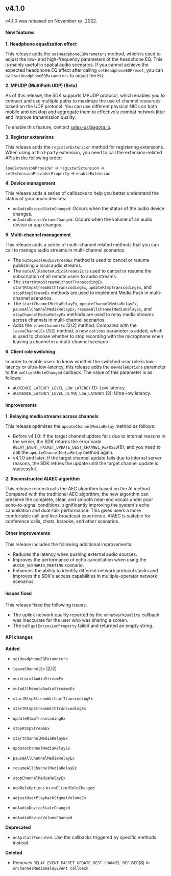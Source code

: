 ## v4.1.0

v4.1.0 was released on November xx, 2022.

#### New features


**1. Headphone equalization effect**

This release adds the `setHeadphoneEQParameters` method, which is used to adjust the low- and high-frequency parameters of the headphone EQ. This is mainly useful in spatial audio scenarios. If you cannot achieve the expected headphone EQ effect after calling `setHeadphoneEQPreset`, you can call `setHeadphoneEQParameters` to adjust the EQ.

**2. MPUDP (MultiPath UDP) (Beta)**

As of this release, the SDK supports MPUDP protocol, which enables you to connect and use multiple paths to maximize the use of channel resources based on the UDP protocol. You can use different physical NICs on both mobile and desktop and aggregate them to effectively combat network jitter and improve transmission quality.

<div class="alert info">To enable this feature, contact <a href="sales-us@agora.io">sales-us@agora.io</a>.</div>

**3. Register extensions**

This release adds the `registerExtension` method for registering extensions. When using a third-party extension, you need to call the extension-related APIs in the following order:

`loadExtensionProvider` -> `registerExtension` -> `setExtensionProviderProperty` -> `enableExtension`

**4. Device management**

This release adds a series of callbacks to help you better understand the status of your audio devices:

- `onAudioDeviceStateChanged`: Occurs when the status of the audio device changes.
- `onAudioDeviceVolumeChanged`: Occurs when the volume of an audio device or app changes.

**5. Multi-channel management**

This release adds a series of multi-channel related methods that you can call to manage audio streams in multi-channel scenarios.

- The `muteLocalAudioStreamEx` method is used to cancel or resume publishing a local audio streams.
- The `muteAllRemoteAudioStreamsEx` is used to cancel or resume the subscription of all remote users to audio streams.
- The `startRtmpStreamWithoutTranscodingEx`, `startRtmpStreamWithTranscodingEx`, `updateRtmpTranscodingEx`, and `stopRtmpStreamEx` methods are used to implement Media Push in multi-channel scenarios.
- The `startChannelMediaRelayEx`, `updateChannelMediaRelayEx`, `pauseAllChannelMediaRelayEx`, `resumeAllChannelMediaRelayEx`, and `stopChannelMediaRelayEx` methods are used to relay media streams across channels in multi-channel scenarios.
- Adds the `leaveChannelEx` [2/2] method. Compared with the `leaveChannelEx` [1/2] method, a new `options` parameter is added, which is used to choose whether to stop recording with the microphone when leaving a channel in a multi-channel scenario.


**6. Client role switching**

In order to enable users to know whether the switched user role is low-latency or ultra-low-latency, this release adds the `newRoleOptions` parameter to the `onClientRoleChanged` callback. The value of this parameter is as follows:

- `AUDIENCE_LATENCY_LEVEL_LOW_LATENCY` (1): Low latency.
- `AUDIENCE_LATENCY_LEVEL_ULTRA_LOW_LATENCY` (2): Ultra-low latency.

#### Improvements


**1. Relaying media streams across channels**

This release optimizes the `updateChannelMediaRelay` method as follows:

- Before v4.1.0: If the target channel update fails due to internal reasons in the server, the SDK returns the error code `RELAY_EVENT_PACKET_UPDATE_DEST_CHANNEL_REFUSED`(8), and you need to call the `updateChannelMediaRelay` method again.
- v4.1.0 and later: If the target channel update fails due to internal server reasons, the SDK retries the update until the target channel update is successful.

**2. Reconstructed AIAEC algorithm**

This release reconstructs the AEC algorithm based on the AI method. Compared with the traditional AEC algorithm, the new algorithm can preserve the complete, clear, and smooth near-end vocals under poor echo-to-signal conditions, significantly improving the system's echo cancellation and dual-talk performance. This gives users a more comfortable call and live-broadcast experience. AIAEC is suitable for conference calls, chats, karaoke, and other scenarios.


#### Other improvements

This release includes the following additional improvements:

- Reduces the latency when pushing external audio sources.
- Improves the performance of echo cancellation when using the `AUDIO_SCENARIO_MEETING` scenario.
- Enhances the ability to identify different network protocol stacks and improves the SDK's access capabilities in multiple-operator network scenarios.


<a name="bugfix"></a>

#### Issues fixed

This release fixed the following issues:

- The uplink network quality reported by the `onNetworkQuality` callback was inaccurate for the user who was sharing a screen.
- The call `getExtensionProperty` failed and returned an empty string.


#### API changes

**Added**

- `setHeadphoneEQParameters`

- `leaveChannelEx` [2/2]

- `muteLocalAudioStreamEx`

- `muteAllRemoteAudioStreamsEx`

- `startRtmpStreamWithoutTranscodingEx`

- `startRtmpStreamWithTranscodingEx`

- `updateRtmpTranscodingEx`

- `stopRtmpStreamEx`

- `startChannelMediaRelayEx`

- `updateChannelMediaRelayEx`

- `pauseAllChannelMediaRelayEx`

- `resumeAllChannelMediaRelayEx`

- `stopChannelMediaRelayEx`

- `newRoleOptions` in `onClientRoleChanged`

- `adjustUserPlaybackSignalVolumeEx`

- `onAudioDeviceStateChanged`

- `onAudioDeviceVolumeChanged`

**Deprecated**

- `onApiCallExecuted`. Use the callbacks triggered by specific methods instead.


**Deleted**

- Removes `RELAY_EVENT_PACKET_UPDATE_DEST_CHANNEL_REFUSED`(8) in `onChannelMediaRelayEvent callback`